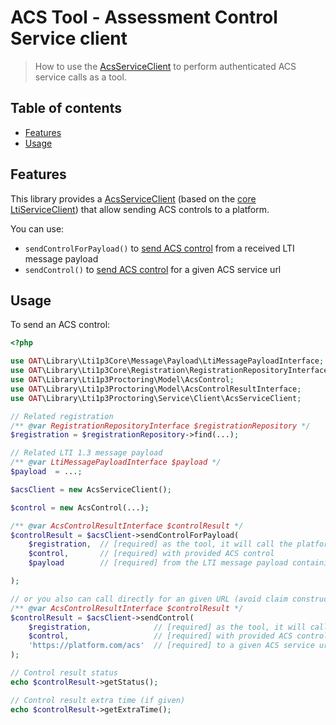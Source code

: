 # ACS Tool - Assessment Control Service client

> How to use the [AcsServiceClient](../../src/Service/Client/AcsServiceClient.php) to perform authenticated ACS service calls as a tool.

## Table of contents

- [Features](#features)
- [Usage](#usage)

## Features

This library provides a [AcsServiceClient](../../src/Service/Client/AcsServiceClient.php) (based on the [core LtiServiceClient](https://github.com/oat-sa/lib-lti1p3-core/blob/master/doc/service/service-client.md)) that allow sending ACS controls to a platform.

You can use:
- `sendControlForPayload()` to [send ACS control](https://www.imsglobal.org/spec/proctoring/v1p0#h.awao2i3cnvsy) from a received LTI message payload
- `sendControl()` to [send ACS control](https://www.imsglobal.org/spec/proctoring/v1p0#h.awao2i3cnvsy) for a given ACS service url

## Usage

To send an ACS control:

```php
<?php

use OAT\Library\Lti1p3Core\Message\Payload\LtiMessagePayloadInterface;
use OAT\Library\Lti1p3Core\Registration\RegistrationRepositoryInterface;
use OAT\Library\Lti1p3Proctoring\Model\AcsControl;
use OAT\Library\Lti1p3Proctoring\Model\AcsControlResultInterface;
use OAT\Library\Lti1p3Proctoring\Service\Client\AcsServiceClient;

// Related registration
/** @var RegistrationRepositoryInterface $registrationRepository */
$registration = $registrationRepository->find(...);

// Related LTI 1.3 message payload
/** @var LtiMessagePayloadInterface $payload */
$payload  = ...;

$acsClient = new AcsServiceClient();

$control = new AcsControl(...);

/** @var AcsControlResultInterface $controlResult */
$controlResult = $acsClient->sendControlForPayload(
    $registration,  // [required] as the tool, it will call the platform of this registration
    $control,       // [required] with provided ACS control
    $payload        // [required] from the LTI message payload containing the ACS claim (got at LTI launch)

);

// or you also can call directly for an given URL (avoid claim construction)
/** @var AcsControlResultInterface $controlResult */
$controlResult = $acsClient->sendControl(
    $registration,              // [required] as the tool, it will call the platform of this registration
    $control,                   // [required] with provided ACS control
    'https://platform.com/acs'  // [required] to a given ACS service url
);

// Control result status
echo $controlResult->getStatus();

// Control result extra time (if given)
echo $controlResult->getExtraTime();
```
